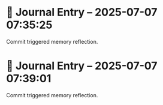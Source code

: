 
# 📝 Journal Entry – 2025-07-07 07:35:25
Commit triggered memory reflection.

# 📝 Journal Entry – 2025-07-07 07:39:01
Commit triggered memory reflection.
